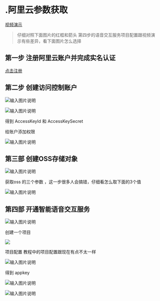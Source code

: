 # .阿里云参数获取

[视频演示](https://www.bilibili.com/video/BV1KD4y1d73H/)


> 仔细对照下面图片的红框和箭头
> 第四步的语音交互服务项目配置跟视频演示有些差异，看下面图片怎么选择



## 第一步 注册阿里云账户并完成实名认证


[点击注册](https://www.aliyun.com/)


## 第二步 创建访问控制账户

![输入图片说明](https://images.gitee.com/uploads/images/2020/1014/100841_d2243301_1093073.png "屏幕截图.png")


![输入图片说明](https://images.gitee.com/uploads/images/2020/1014/100851_4872fbc7_1093073.png "屏幕截图.png")

得到 AccessKeyId 和 AccessKeySecret


给账户添加权限

![输入图片说明](https://images.gitee.com/uploads/images/2020/1014/100903_af6a9c88_1093073.png "屏幕截图.png")


## 第三部 创建OSS存储对象


![输入图片说明](https://images.gitee.com/uploads/images/2020/1014/100912_35110082_1093073.png "屏幕截图.png")


获取oss 的三个参数 ，这一步很多人会搞错，仔细看怎么取下面的3个值


![输入图片说明](https://images.gitee.com/uploads/images/2020/1014/100918_19bf37c3_1093073.png "屏幕截图.png")


## 第四部 开通智能语音交互服务


![输入图片说明](https://images.gitee.com/uploads/images/2020/1014/100926_2894ed52_1093073.png "屏幕截图.png")


创建一个项目

![](http://cdn.qiniu.freetop.ren/2020-05-13-Snip20200513_61.png#align=left&display=inline&height=613&margin=%5Bobject%20Object%5D&originHeight=613&originWidth=1273&status=done&style=none&width=1273)


项目配置
教程中的项目配置跟现在有点不太一样

![输入图片说明](https://images.gitee.com/uploads/images/2020/1014/101454_17b6766d_1093073.png "屏幕截图.png")



得到 appkey

![输入图片说明](https://images.gitee.com/uploads/images/2020/1014/101006_53cd0333_1093073.png "屏幕截图.png")



![输入图片说明](https://images.gitee.com/uploads/images/2020/1011/211526_9aca388e_1093073.png "屏幕截图.png")
